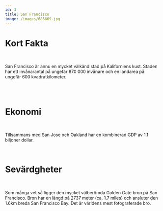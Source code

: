 ```yaml
---
id: 3
title: San Francisco
image: /images/685669.jpg
---
```


# **Kort Fakta**

<br>

San Francisco är ännu en mycket välkänd stad på Kaliforniens kust. Staden har ett invånarantal på ungefär 870 000 invånare och en landarea på ungefär 600 kvadratkilometer.

<br>
<br>

# **Ekonomi**

<br>

Tillsammans med San Jose och Oakland har en kombinerad GDP av 1.1 biljoner dollar. 

<br>

# **Sevärdgheter**

<br>

Som många vet så ligger den mycket välberömda Golden Gate bron på San Francisco. Bron har en längd på 2737 meter (ca. 1.7 miles) och ansluter den 1.6km breda San Francisco Bay. Det är världens mest fotograferade bro.